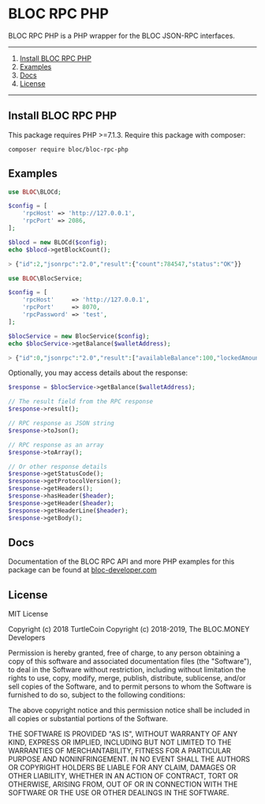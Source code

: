 
# BLOC RPC PHP

BLOC RPC PHP is a PHP wrapper for the BLOC JSON-RPC interfaces.

---

1) [Install BLOC RPC PHP](#install-bloc-rpc-php)
1) [Examples](#examples)
1) [Docs](#docs)
1) [License](#license)

---

## Install BLOC RPC PHP

This package requires PHP >=7.1.3. Require this package with composer:

```
composer require bloc/bloc-rpc-php
```

## Examples

```php
use BLOC\BLOCd;

$config = [
    'rpcHost' => 'http://127.0.0.1',
    'rpcPort' => 2086,
];

$blocd = new BLOCd($config);
echo $blocd->getBlockCount();

> {"id":2,"jsonrpc":"2.0","result":{"count":784547,"status":"OK"}}
``` 

```php
use BLOC\BlocService;

$config = [
    'rpcHost'     => 'http://127.0.0.1',
    'rpcPort'     => 8070,
    'rpcPassword' => 'test',
];

$blocService = new BlocService($config);
echo $blocService->getBalance($walletAddress);

> {"id":0,"jsonrpc":"2.0","result":["availableBalance":100,"lockedAmount":50]}
``` 

Optionally, you may access details about the response:

```php
$response = $blocService->getBalance($walletAddress);

// The result field from the RPC response
$response->result();

// RPC response as JSON string
$response->toJson();

// RPC response as an array
$response->toArray();

// Or other response details
$response->getStatusCode();
$response->getProtocolVersion();
$response->getHeaders();
$response->hasHeader($header);
$response->getHeader($header);
$response->getHeaderLine($header);
$response->getBody();
``` 

## Docs

Documentation of the BLOC RPC API and more PHP examples for this package can be found at [bloc-developer.com](https://bloc-developer.com)

## License

MIT License

Copyright (c) 2018 TurtleCoin
Copyright (c) 2018-2019, The BLOC.MONEY Developers

Permission is hereby granted, free of charge, to any person obtaining a copy
of this software and associated documentation files (the "Software"), to deal
in the Software without restriction, including without limitation the rights
to use, copy, modify, merge, publish, distribute, sublicense, and/or sell
copies of the Software, and to permit persons to whom the Software is
furnished to do so, subject to the following conditions:

The above copyright notice and this permission notice shall be included in all
copies or substantial portions of the Software.

THE SOFTWARE IS PROVIDED "AS IS", WITHOUT WARRANTY OF ANY KIND, EXPRESS OR
IMPLIED, INCLUDING BUT NOT LIMITED TO THE WARRANTIES OF MERCHANTABILITY,
FITNESS FOR A PARTICULAR PURPOSE AND NONINFRINGEMENT. IN NO EVENT SHALL THE
AUTHORS OR COPYRIGHT HOLDERS BE LIABLE FOR ANY CLAIM, DAMAGES OR OTHER
LIABILITY, WHETHER IN AN ACTION OF CONTRACT, TORT OR OTHERWISE, ARISING FROM,
OUT OF OR IN CONNECTION WITH THE SOFTWARE OR THE USE OR OTHER DEALINGS IN THE
SOFTWARE.
